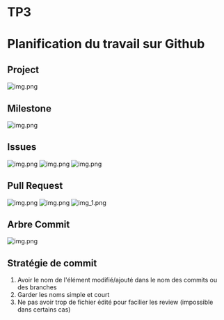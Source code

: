 # TP3
# Planification du travail sur Github
## Project

![img.png](Screenshots/TP3/project.png)
## Milestone
![img.png](Screenshots/TP3/milestone.png)
## Issues
![img.png](Screenshots/TP3/issues1.png)
![img.png](Screenshots/TP3/issues2.png)
![img.png](Screenshots/TP3/issues3.png)
## Pull Request
![img.png](Screenshots/TP3/PR3.png)
![img.png](Screenshots/TP3/PR1.png)
![img_1.png](Screenshots/TP3/PR2.png)
## Arbre Commit
![img.png](Screenshots/TP3/gitk.png)
## Stratégie de commit
1. Avoir le nom de l'élément modifié/ajouté dans le nom des commits ou des branches
2. Garder les noms simple et court
3. Ne pas avoir trop de fichier édité pour facilier les review (impossible dans certains cas)
